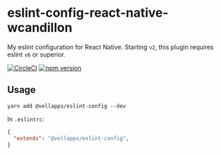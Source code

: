 # eslint-config-react-native-wcandillon
My eslint configuration for React Native. Starting `v2`, this plugin requires eslint `v6` or superior.

[![CircleCI](https://circleci.com/gh/wcandillon/eslint-config-react-native-wcandillon.svg?style=svg)](https://circleci.com/gh/wcandillon/eslint-config-react-native-wcandillon)
[![npm version](https://badge.fury.io/js/eslint-config-react-native-wcandillon.svg)](https://badge.fury.io/js/eslint-config-react-native-wcandillon)

## Usage

```
yarn add @vellapps/eslint-config --dev
```

In `.eslintrc`:

```json
{ 
  "extends": "@vellapps/eslint-config", 
} 
```
